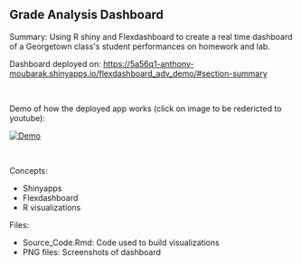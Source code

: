 ## Grade Analysis Dashboard ##
Summary: Using R shiny and Flexdashboard to create a real time dashboard of a Georgetown class's student performances on homework and lab.

Dashboard deployed on:  https://5a56q1-anthony-moubarak.shinyapps.io/flexdashboard_adv_demo/#section-summary

<br> 

Demo of how the deployed app works (click on image to be redericted to youtube):

[![Demo](https://img.youtube.com/vi/o2Ty8TEQWAw/0.jpg)](https://www.youtube.com/watch?v=o2Ty8TEQWAw)


<br>

Concepts: 
* Shinyapps <br> 
* Flexdashboard <br>
* R visualizations <br>

Files:
* Source_Code.Rmd: Code used to build visualizations <br>
* PNG files: Screenshots of dashboard

